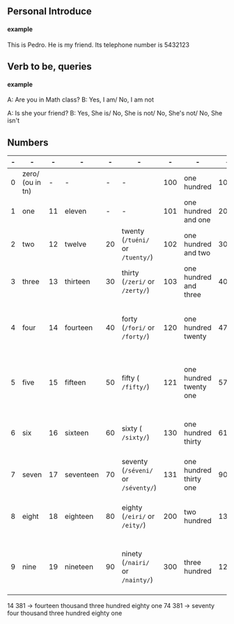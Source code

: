 ## Personal Introduce

#### example

This is Pedro. He is my friend. Its telephone number is 5432123

## Verb to be, queries

#### example

A: Are you in Math class?
B: Yes, I am/ No, I am not

A: Is she your friend?
B: Yes, She is/ No, She is not/ No, She's not/ No, She isn't

## Numbers

| -   | -                | -   | -         | -   | -                                   | -   | -                      | -    | -                                        |
| --- | ---------------- | --- | --------- | --- | ----------------------------------- | --- | ---------------------- | ---- | ---------------------------------------- |
| 0   | zero/ (ou in tn) | -   | -         | -   | -                                   | 100 | one hundred            | 1000 | one thousand                             |
| 1   | one              | 11  | eleven    | -   | -                                   | 101 | one hundred and one    | 2000 | two thousand                             |
| 2   | two              | 12  | twelve    | 20  | twenty (`/tuéni/` or `/tuenty/`)    | 102 | one hundred and two    | 3000 | three thousand                           |
| 3   | three            | 13  | thirteen  | 30  | thirty (`/zeri/` or `/zerty/`)      | 103 | one hundred and three  | 4000 | four thousand                            |
| 4   | four             | 14  | fourteen  | 40  | forty (`/fori/` or `/forty/`)       | 120 | one hundred twenty     | 4738 | four thousand seven hundred thirty eight |
| 5   | five             | 15  | fifteen   | 50  | fifty ( `/fifty/`)                  | 121 | one hundred twenty one | 5721 | five thousand seven hundred twenty one   |
| 6   | six              | 16  | sixteen   | 60  | sixty ( `/sixty/`)                  | 130 | one hundred thirty     | 6101 | six thousand ono hundred and one         |
| 7   | seven            | 17  | seventeen | 70  | seventy (`/séveni/` or `/séventy/`) | 131 | one hundred thirty one | 9024 | nine thousand twenty four                |
| 8   | eight            | 18  | eighteen  | 80  | eighty (`/eiri/` or `/eity/`)       | 200 | two hundred            | 1320 | one thousand three hundred twenty        |
| 9   | nine             | 19  | nineteen  | 90  | ninety (`/nairi/` or `/nainty/`)    | 300 | three hundred          | 1234 | one thousand two hundred thirty four     |

14 381 -> fourteen thousand three hundred eighty one
74 381 -> seventy four thousand three hundred eighty one
